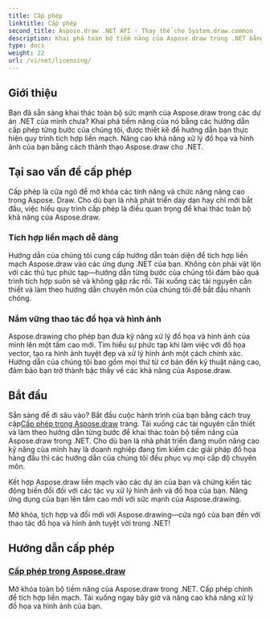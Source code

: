 ```yaml
---
title: Cấp phép
linktitle: Cấp phép
second_title: Aspose.draw .NET API - Thay thế cho System.draw.common
description: Khai phá toàn bộ tiềm năng của Aspose.draw trong .NET bằng các hướng dẫn cấp phép liền mạch. Tích hợp dễ dàng, nâng cao đồ họa và thao tác hình ảnh một cách dễ dàng.
type: docs
weight: 22
url: /vi/net/licensing/
---
```


## Giới thiệu

Bạn đã sẵn sàng khai thác toàn bộ sức mạnh của Aspose.draw trong các dự án .NET của mình chưa? Khai phá tiềm năng của nó bằng các hướng dẫn cấp phép từng bước của chúng tôi, được thiết kế để hướng dẫn bạn thực hiện quy trình tích hợp liền mạch. Nâng cao khả năng xử lý đồ họa và hình ảnh của bạn bằng cách thành thạo Aspose.draw cho .NET.

## Tại sao vấn đề cấp phép

Cấp phép là cửa ngõ để mở khóa các tính năng và chức năng nâng cao trong Aspose. Draw. Cho dù bạn là nhà phát triển dày dạn hay chỉ mới bắt đầu, việc hiểu quy trình cấp phép là điều quan trọng để khai thác toàn bộ khả năng của Aspose.draw.

### Tích hợp liền mạch dễ dàng

Hướng dẫn của chúng tôi cung cấp hướng dẫn toàn diện để tích hợp liền mạch Aspose.draw vào các ứng dụng .NET của bạn. Không còn phải vật lộn với các thủ tục phức tạp—hướng dẫn từng bước của chúng tôi đảm bảo quá trình tích hợp suôn sẻ và không gặp rắc rối. Tải xuống các tài nguyên cần thiết và làm theo hướng dẫn chuyên môn của chúng tôi để bắt đầu nhanh chóng.

### Nắm vững thao tác đồ họa và hình ảnh

Aspose.drawing cho phép bạn đưa kỹ năng xử lý đồ họa và hình ảnh của mình lên một tầm cao mới. Tìm hiểu sự phức tạp khi làm việc với đồ họa vector, tạo ra hình ảnh tuyệt đẹp và xử lý hình ảnh một cách chính xác. Hướng dẫn của chúng tôi bao gồm mọi thứ từ cơ bản đến kỹ thuật nâng cao, đảm bảo bạn trở thành bậc thầy về các khả năng của Aspose.draw.

## Bắt đầu

 Sẵn sàng để đi sâu vào? Bắt đầu cuộc hành trình của bạn bằng cách truy cập[Cấp phép trong Aspose.draw](./licensing/) trang. Tải xuống các tài nguyên cần thiết và làm theo hướng dẫn từng bước để khai thác toàn bộ tiềm năng của Aspose.draw trong .NET. Cho dù bạn là nhà phát triển đang muốn nâng cao kỹ năng của mình hay là doanh nghiệp đang tìm kiếm các giải pháp đồ họa hàng đầu thì các hướng dẫn của chúng tôi đều phục vụ mọi cấp độ chuyên môn.

Kết hợp Aspose.draw liền mạch vào các dự án của bạn và chứng kiến tác động biến đổi đối với các tác vụ xử lý hình ảnh và đồ họa của bạn. Nâng ứng dụng của bạn lên tầm cao mới với sức mạnh của Aspose.drawing.

Mở khóa, tích hợp và đổi mới với Aspose.drawing—cửa ngõ của bạn đến với thao tác đồ họa và hình ảnh tuyệt vời trong .NET!
## Hướng dẫn cấp phép
### [Cấp phép trong Aspose.draw](./licensing/)
Mở khóa toàn bộ tiềm năng của Aspose.draw trong .NET. Cấp phép chính để tích hợp liền mạch. Tải xuống ngay bây giờ và nâng cao khả năng xử lý đồ họa và hình ảnh của bạn.